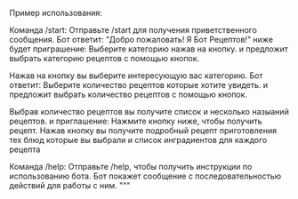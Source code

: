 Пример использования:

Команда /start:
Отправьте /start для получения приветственного сообщения.
Бот ответит: "Добро пожаловать! Я Бот Рецептов!" 
ниже будет приграшение: Выберите категорию нажав на кнопку.
и предложит выбрать категорию рецептов с помощью кнопок.

Нажав на кнопку вы выберите интересующую вас категорию.
Бот ответит: Выберите количество рецептов которые хотите увидеть.
и предложит выбрать количество рецептов с помощью кнопок.

Выбрав количество рецептов вы получите список и несколько назыаний рецептов.
и приглашение: Нажмите кнопку ниже, чтобы получить рецепт.
Нажав кнопку вы получите подробный рецепт приготовления тех блюд 
которые вы выбрали и список инградиентов для каждого рецепта

Команда /help:
Отправьте /help, чтобы получить инструкции по использованию бота.
Бот покажет сообщение с последовательностью действий для работы с ним.
"""
